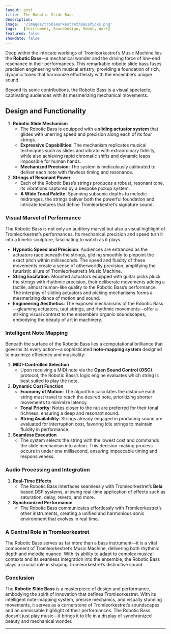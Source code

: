 ```yaml
---
layout: post
title:  The Robotic Slide Bass
description: 
image:  '/images/tromleorkestret/BassPicks.png'
tags:   [Instrument, SoundDesign, Robot, Work]
featured: false
showdate: false
---
```


Deep within the intricate workings of Tromleorkestret’s Music Machine lies the **Robotic Bass**—a mechanical wonder and the driving force of low-end resonance in their performances. This remarkable robotic slide bass fuses precision engineering with musical artistry, providing a foundation of rich, dynamic tones that harmonize effortlessly with the ensemble’s unique sound.

Beyond its sonic contributions, the Robotic Bass is a visual spectacle, captivating audiences with its mesmerizing mechanical movements.


## Design and Functionality

1. **Robotic Slide Mechanism**
    - The Robotic Bass is equipped with a **sliding actuator system** that glides with unerring speed and precision along each of its four strings.
    - **Expressive Capabilities**: The mechanism replicates musical techniques such as slides and vibrato with extraordinary fidelity, while also achieving rapid chromatic shifts and dynamic leaps impossible for human hands.
    - **Mechanized Precision**: The system is meticulously calibrated to deliver each note with flawless timing and resonance.
2. **Strings of Resonant Power**
    - Each of the Robotic Bass’s strings produces a robust, resonant tone, its vibrations captured by a bespoke pickup system.
    - **A Wide Tonal Palette**: Spanning subsonic depths to melodic midranges, the strings deliver both the powerful foundation and intricate textures that define Tromleorkestret’s signature sound.

### Visual Marvel of Performance

The Robotic Bass is not only an auditory marvel but also a visual highlight of Tromleorkestret’s performances. Its mechanical precision and speed turn it into a kinetic sculpture, fascinating to watch as it plays.

- **Hypnotic Speed and Precision**: Audiences are entranced as the actuators race beneath the strings, gliding smoothly to pinpoint the exact pitch within milliseconds. The speed and fluidity of these movements create a sense of otherworldly precision, amplifying the futuristic allure of Tromleorkestret’s Music Machine.
- **String Excitation**: Mounted actuators equipped with guitar picks pluck the strings with rhythmic precision, their deliberate movements adding a tactile, almost human-like quality to the Robotic Bass’s performance. The interplay of sliding actuators and picking mechanisms forms a mesmerizing dance of motion and sound.
- **Engineering Aesthetics**: The exposed mechanisms of the Robotic Bass—gleaming actuators, taut strings, and rhythmic movements—offer a striking visual contrast to the ensemble’s organic soundscapes, embodying the beauty of art in machinery.

### Intelligent Note Mapping

Beneath the surface of the Robotic Bass lies a computational brilliance that governs its every action—a sophisticated **note-mapping system** designed to maximize efficiency and musicality:

1. **MIDI-Controlled Selection**
    - Upon receiving a MIDI note via the **Open Sound Control (OSC)** protocol, the Robotic Bass’s logic engine evaluates which string is best suited to play the note.
2. **Dynamic Cost Function**
    - **Economy of Motion**: The algorithm calculates the distance each string must travel to reach the desired note, prioritizing shorter movements to minimize latency.
    - **Tonal Priority**: Notes closer to the nut are preferred for their tonal richness, ensuring a deep and resonant sound.
    - **String Availability**: Strings already engaged in producing sound are evaluated for interruption cost, favoring idle strings to maintain fluidity in performance.
3. **Seamless Execution**
    - The system selects the string with the lowest cost and commands the slide mechanism into action. This decision-making process occurs in under one millisecond, ensuring impeccable timing and responsiveness.

### Audio Processing and Integration

1. **Real-Time Effects**
    - The Robotic Bass interfaces seamlessly with Tromleorkestret’s **Bela** based DSP systems, allowing real-time application of effects such as saturation, delay, reverb, and more.
2. **Synchronized Performance**
    - The Robotic Bass communicates effortlessly with Tromleorkestret’s other instruments, creating a unified and harmonious sonic environment that evolves in real time.

### A Central Role in Tromleorkestret

The Robotic Bass serves as far more than a bass instrument—it is a vital component of Tromleorkestret’s Music Machine, delivering both rhythmic depth and melodic nuance. With its ability to adapt to complex musical contexts and its seamless integration into the ensemble, the Robotic Bass plays a crucial role in shaping Tromleorkestret’s distinctive sound.

### Conclusion

The **Robotic Slide Bass** is a masterpiece of design and performance, embodying the spirit of innovation that defines Tromleorkestret. With its intelligent note-mapping system, precise mechanics, and visually stunning movements, it serves as a cornerstone of Tromleorkestret’s soundscapes and an unmissable highlight of their performances. The Robotic Bass doesn’t just play music—it brings it to life in a display of synchronized beauty and mechanical wonder.

<hr>
